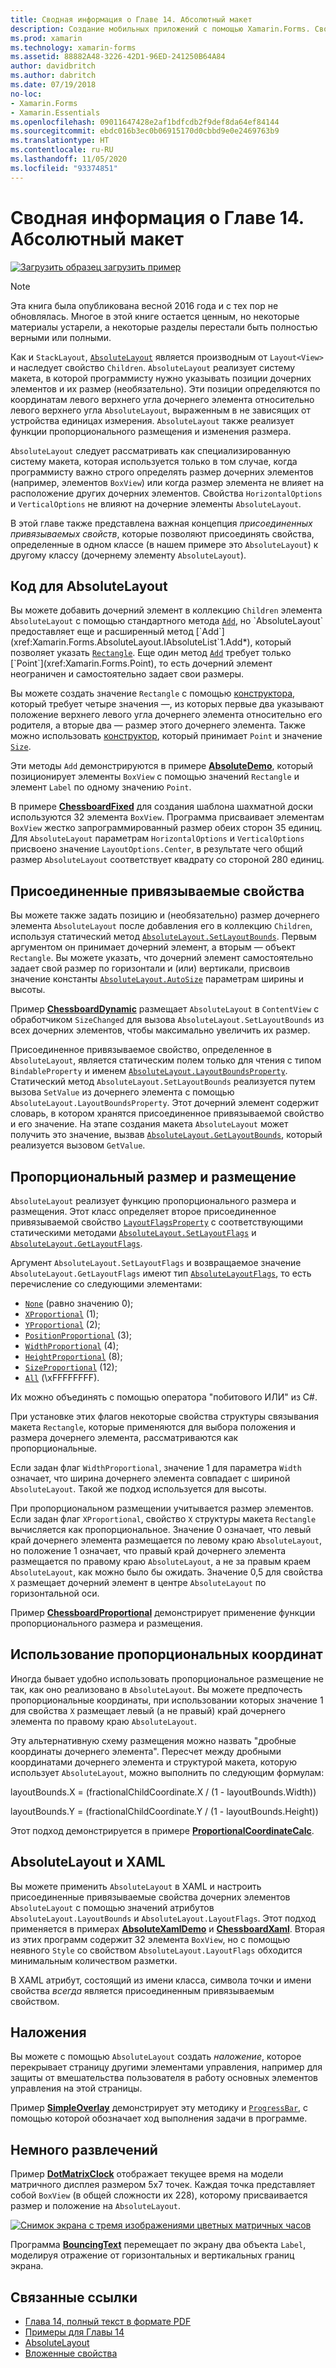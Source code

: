 ```yaml
---
title: Сводная информация о Главе 14. Абсолютный макет
description: Создание мобильных приложений с помощью Xamarin.Forms. Сводная информация о Главе 14. Абсолютный макет
ms.prod: xamarin
ms.technology: xamarin-forms
ms.assetid: 88882A48-3226-42D1-96ED-241250B64A84
author: davidbritch
ms.author: dabritch
ms.date: 07/19/2018
no-loc:
- Xamarin.Forms
- Xamarin.Essentials
ms.openlocfilehash: 09011647428e2af1bdfcdb2f9def8da64ef84144
ms.sourcegitcommit: ebdc016b3ec0b06915170d0cbbd9e0e2469763b9
ms.translationtype: HT
ms.contentlocale: ru-RU
ms.lasthandoff: 11/05/2020
ms.locfileid: "93374851"
---
```

# <a name="summary-of-chapter-14-absolute-layout"></a>Сводная информация о Главе 14. Абсолютный макет

[![Загрузить образец](~/media/shared/download.png) загрузить пример](https://github.com/xamarin/xamarin-forms-book-samples/tree/master/Chapter14)

> [!NOTE]
> Эта книга была опубликована весной 2016 года и с тех пор не обновлялась. Многое в этой книге остается ценным, но некоторые материалы устарели, а некоторые разделы перестали быть полностью верными или полными.

Как и `StackLayout`, [`AbsoluteLayout`](xref:Xamarin.Forms.AbsoluteLayout) является производным от `Layout<View>` и наследует свойство `Children`. `AbsoluteLayout` реализует систему макета, в которой программисту нужно указывать позиции дочерних элементов и их размер (необязательно). Эти позиции определяются по координатам левого верхнего угла дочернего элемента относительно левого верхнего угла `AbsoluteLayout`, выраженным в не зависящих от устройства единицах измерения. `AbsoluteLayout` также реализует функции пропорционального размещения и изменения размера.

`AbsoluteLayout` следует рассматривать как специализированную систему макета, которая используется только в том случае, когда программисту важно строго определять размер дочерних элементов (например, элементов `BoxView`) или когда размер элемента не влияет на расположение других дочерних элементов. Свойства `HorizontalOptions` и `VerticalOptions` не влияют на дочерние элементы `AbsoluteLayout`.

В этой главе также представлена важная концепция *присоединенных привязываемых свойств*, которые позволяют присоединять свойства, определенные в одном классе (в нашем примере это `AbsoluteLayout`) к другому классу (дочернему элементу `AbsoluteLayout`).

## <a name="absolutelayout-in-code"></a>Код для AbsoluteLayout

Вы можете добавить дочерний элемент в коллекцию `Children` элемента `AbsoluteLayout` с помощью стандартного метода [`Add`](xref:System.Collections.Generic.ICollection`1.Add*), но `AbsoluteLayout` предоставляет еще и расширенный метод [`Add`](xref:Xamarin.Forms.AbsoluteLayout.IAbsoluteList`1.Add*), который позволяет указать [`Rectangle`](xref:Xamarin.Forms.Rectangle). Еще один метод [`Add`](xref:Xamarin.Forms.AbsoluteLayout.IAbsoluteList`1.Add*) требует только [`Point`](xref:Xamarin.Forms.Point), то есть дочерний элемент неограничен и самостоятельно задает свои размеры.

Вы можете создать значение `Rectangle` с помощью [конструктора](xref:Xamarin.Forms.Rectangle.%23ctor(System.Double,System.Double,System.Double,System.Double)), который требует четыре значения &mdash;, из которых первые два указывают положение верхнего левого угла дочернего элемента относительно его родителя, а вторые два — размер этого дочернего элемента. Также можно использовать [конструктор](xref:Xamarin.Forms.Rectangle.%23ctor(Xamarin.Forms.Point,Xamarin.Forms.Size)), который принимает `Point` и значение [`Size`](xref:Xamarin.Forms.Size).

Эти методы `Add` демонстрируются в примере [**AbsoluteDemo**](https://github.com/xamarin/xamarin-forms-book-samples/tree/master/Chapter14/AbsoluteDemo), который позиционирует элементы `BoxView` с помощью значений `Rectangle` и элемент `Label` по одному значению `Point`.

В примере [**ChessboardFixed**](https://github.com/xamarin/xamarin-forms-book-samples/tree/master/Chapter14/ChessboardFixed) для создания шаблона шахматной доски используются 32 элемента `BoxView`. Программа присваивает элементам `BoxView` жестко запрограммированный размер обеих сторон 35 единиц. Для `AbsoluteLayout` параметрам `HorizontalOptions` и `VerticalOptions` присвоено значение `LayoutOptions.Center`, в результате чего общий размер `AbsoluteLayout` соответствует квадрату со стороной 280 единиц.

## <a name="attached-bindable-properties"></a>Присоединенные привязываемые свойства

Вы можете также задать позицию и (необязательно) размер дочернего элемента `AbsoluteLayout` после добавления его в коллекцию `Children`, используя статический метод [`AbsoluteLayout.SetLayoutBounds`](xref:Xamarin.Forms.AbsoluteLayout.SetLayoutBounds(Xamarin.Forms.BindableObject,Xamarin.Forms.Rectangle)). Первым аргументом он принимает дочерний элемент, а вторым — объект `Rectangle`. Вы можете указать, что дочерний элемент самостоятельно задает свой размер по горизонтали и (или) вертикали, присвоив значение константы [`AbsoluteLayout.AutoSize`](xref:Xamarin.Forms.AbsoluteLayout.AutoSize) параметрам ширины и высоты.

Пример [**ChessboardDynamic**](https://github.com/xamarin/xamarin-forms-book-samples/tree/master/Chapter14/ChessboardDynamic) размещает `AbsoluteLayout` в `ContentView` с обработчиком `SizeChanged` для вызова `AbsoluteLayout.SetLayoutBounds` из всех дочерних элементов, чтобы максимально увеличить их размер.  

Присоединенное привязываемое свойство, определенное в `AbsoluteLayout`, является статическим полем только для чтения с типом `BindableProperty` и именем [`AbsoluteLayout.LayoutBoundsProperty`](xref:Xamarin.Forms.AbsoluteLayout.LayoutBoundsProperty). Статический метод `AbsoluteLayout.SetLayoutBounds` реализуется путем вызова `SetValue` из дочернего элемента с помощью `AbsoluteLayout.LayoutBoundsProperty`. Этот дочерний элемент содержит словарь, в котором хранятся присоединенное привязываемой свойство и его значение. На этапе создания макета `AbsoluteLayout` может получить это значение, вызвав [`AbsoluteLayout.GetLayoutBounds`](xref:Xamarin.Forms.AbsoluteLayout.GetLayoutBounds(Xamarin.Forms.BindableObject)), который реализуется вызовом `GetValue`.

## <a name="proportional-sizing-and-positioning"></a>Пропорциональный размер и размещение

`AbsoluteLayout` реализует функцию пропорционального размера и размещения. Этот класс определяет второе присоединенное привязываемой свойство [`LayoutFlagsProperty`](xref:Xamarin.Forms.AbsoluteLayout.LayoutFlagsProperty) с соответствующими статическими методами [`AbsoluteLayout.SetLayoutFlags`](xref:Xamarin.Forms.AbsoluteLayout.SetLayoutFlags(Xamarin.Forms.BindableObject,Xamarin.Forms.AbsoluteLayoutFlags)) и [`AbsoluteLayout.GetLayoutFlags`](xref:Xamarin.Forms.AbsoluteLayout.GetLayoutFlags(Xamarin.Forms.BindableObject)).

Аргумент `AbsoluteLayout.SetLayoutFlags` и возвращаемое значение `AbsoluteLayout.GetLayoutFlags` имеют тип [`AbsoluteLayoutFlags`](xref:Xamarin.Forms.AbsoluteLayoutFlags), то есть перечисление со следующими элементами:

- [`None`](xref:Xamarin.Forms.AbsoluteLayoutFlags.None) (равно значению 0);
- [`XProportional`](xref:Xamarin.Forms.AbsoluteLayoutFlags.XProportional) (1);
- [`YProportional`](xref:Xamarin.Forms.AbsoluteLayoutFlags.YProportional) (2);
- [`PositionProportional`](xref:Xamarin.Forms.AbsoluteLayoutFlags.PositionProportional) (3);
- [`WidthProportional`](xref:Xamarin.Forms.AbsoluteLayoutFlags.WidthProportional) (4);
- [`HeightProportional`](xref:Xamarin.Forms.AbsoluteLayoutFlags.HeightProportional) (8);
- [`SizeProportional`](xref:Xamarin.Forms.AbsoluteLayoutFlags.SizeProportional) (12);
- [`All`](xref:Xamarin.Forms.AbsoluteLayoutFlags.All) (\xFFFFFFFF).

Их можно объединять с помощью оператора "побитового ИЛИ" из C#.

При установке этих флагов некоторые свойства структуры связывания макета `Rectangle`, которые применяются для выбора положения и размера дочернего элемента, рассматриваются как пропорциональные.

Если задан флаг `WidthProportional`, значение 1 для параметра `Width` означает, что ширина дочернего элемента совпадает с шириной `AbsoluteLayout`. Такой же подход используется для высоты.

При пропорциональном размещении учитывается размер элементов. Если задан флаг `XProportional`, свойство `X` структуры макета `Rectangle` вычисляется как пропорциональное. Значение 0 означает, что левый край дочернего элемента размещается по левому краю `AbsoluteLayout`, но положение 1 означает, что правый край дочернего элемента размещается по правому краю `AbsoluteLayout`, а не за правым краем `AbsoluteLayout`, как можно было бы ожидать. Значение 0,5 для свойства `X` размещает дочерний элемент в центре `AbsoluteLayout` по горизонтальной оси.

Пример [**ChessboardProportional**](https://github.com/xamarin/xamarin-forms-book-samples/tree/master/Chapter14/ChessboardProportional) демонстрирует применение функции пропорционального размера и размещения.

## <a name="working-with-proportional-coordinates"></a>Использование пропорциональных координат

Иногда бывает удобно использовать пропорциональное размещение не так, как оно реализовано в `AbsoluteLayout`. Вы можете предпочесть пропорциональные координаты, при использовании которых значение 1 для свойства `X` размещает левый (а не правый) край дочернего элемента по правому краю `AbsoluteLayout`.

Эту альтернативную схему размещения можно назвать "дробные координаты дочернего элемента". Пересчет между дробными координатами дочернего элемента и структурой макета, которую использует `AbsoluteLayout`, можно выполнить по следующим формулам:

layoutBounds.X = (fractionalChildCoordinate.X / (1 - layoutBounds.Width))

layoutBounds.Y = (fractionalChildCoordinate.Y / (1 - layoutBounds.Height))

Этот подход демонстрируется в примере [**ProportionalCoordinateCalc**](https://github.com/xamarin/xamarin-forms-book-samples/tree/master/Chapter14/PropCoordCalc).

## <a name="absolutelayout-and-xaml"></a>AbsoluteLayout и XAML

Вы можете применить `AbsoluteLayout` в XAML и настроить присоединенные привязываемые свойства дочерних элементов `AbsoluteLayout` с помощью значений атрибутов `AbsoluteLayout.LayoutBounds` и `AbsoluteLayout.LayoutFlags`. Этот подход применяется в примерах [**AbsoluteXamlDemo**](https://github.com/xamarin/xamarin-forms-book-samples/tree/master/Chapter14/AbsoluteXamlDemo) и [**ChessboardXaml**](https://github.com/xamarin/xamarin-forms-book-samples/tree/master/Chapter14/ChessboardXaml). Вторая из этих программ содержит 32 элемента `BoxView`, но с помощью неявного `Style` со свойством `AbsoluteLayout.LayoutFlags` обходится минимальным количеством разметки.

В XAML атрибут, состоящий из имени класса, символа точки и имени свойства *всегда* является присоединенным привязываемым свойством.

## <a name="overlays"></a>Наложения

Вы можете с помощью `AbsoluteLayout` создать *наложение*, которое перекрывает страницу другими элементами управления, например для защиты от вмешательства пользователя в работу основных элементов управления на этой страницы.

Пример [**SimpleOverlay**](https://github.com/xamarin/xamarin-forms-book-samples/tree/master/Chapter14/SimpleOverlay) демонстрирует эту методику и [`ProgressBar`](xref:Xamarin.Forms.ProgressBar), с помощью которой обозначает ход выполнения задачи в программе.

## <a name="some-fun"></a>Немного развлечений

Пример [**DotMatrixClock**](https://github.com/xamarin/xamarin-forms-book-samples/tree/master/Chapter14/DotMatrixClock) отображает текущее время на модели матричного дисплея размером 5x7 точек. Каждая точка представляет собой `BoxView` (в общей сложности их 228), которому присваивается размер и положение на `AbsoluteLayout`.

[![Снимок экрана с тремя изображениями цветных матричных часов](images/ch14fg08-small.png "Часы с матрицей из точек")](images/ch14fg08-large.png#lightbox "Часы с матрицей из точек")

Программа [**BouncingText**](https://github.com/xamarin/xamarin-forms-book-samples/tree/master/Chapter14/BouncingText) перемещает по экрану два объекта `Label`, моделируя отражение от горизонтальных и вертикальных границ экрана.

## <a name="related-links"></a>Связанные ссылки

- [Глава 14, полный текст в формате PDF](https://download.xamarin.com/developer/xamarin-forms-book/XamarinFormsBook-Ch14-Apr2016.pdf)
- [Примеры для Главы 14](https://github.com/xamarin/xamarin-forms-book-samples/tree/master/Chapter14)
- [AbsoluteLayout](~/xamarin-forms/user-interface/layouts/absolutelayout.md)
- [Вложенные свойства](~/xamarin-forms/xaml/attached-properties.md)

